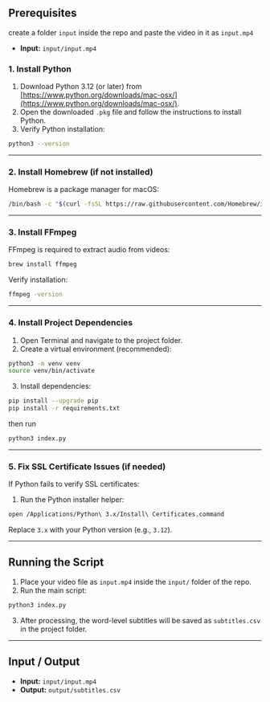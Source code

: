 
<!--
pip install git+https://github.com/m-bain/whisperx.git
pip install ffmpeg-python
pip install srt
-->


## Prerequisites
create a folder `input` inside the repo and paste the video in it as `input.mp4`

* **Input:** `input/input.mp4`

### 1. Install Python

1. Download Python 3.12 (or later) from [https://www.python.org/downloads/mac-osx/](https://www.python.org/downloads/mac-osx/).  
2. Open the downloaded `.pkg` file and follow the instructions to install Python.  
3. Verify Python installation:

```bash
python3 --version
````

---

### 2. Install Homebrew (if not installed)

Homebrew is a package manager for macOS:

```bash
/bin/bash -c "$(curl -fsSL https://raw.githubusercontent.com/Homebrew/install/HEAD/install.sh)"
```

---

### 3. Install FFmpeg

FFmpeg is required to extract audio from videos:

```bash
brew install ffmpeg
```

Verify installation:

```bash
ffmpeg -version
```

---

### 4. Install Project Dependencies

1. Open Terminal and navigate to the project folder.
2. Create a virtual environment (recommended):

```bash
python3 -m venv venv
source venv/bin/activate
```

3. Install dependencies:

```bash
pip install --upgrade pip
pip install -r requirements.txt
```

then run
```bash
python3 index.py
```

---

### 5. Fix SSL Certificate Issues (if needed)

If Python fails to verify SSL certificates:

1. Run the Python installer helper:

```bash
open /Applications/Python\ 3.x/Install\ Certificates.command
```

Replace `3.x` with your Python version (e.g., `3.12`).


---

## Running the Script

1. Place your video file as `input.mp4` inside the `input/` folder of the repo.
2. Run the main script:

```bash
python3 index.py
```

3. After processing, the word-level subtitles will be saved as `subtitles.csv` in the project folder.

---

## Input / Output

* **Input:** `input/input.mp4`
* **Output:** `output/subtitles.csv`